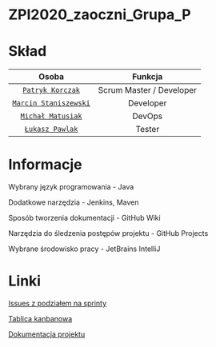 # ZPI2020_zaoczni_Grupa_P

# Skład
| Osoba                    | Funkcja                     |
| :-------------:          | :-------------:               |
| [`Patryk Korczak`](https://github.com/Patryk-Korczak)           | Scrum Master / Developer    |
| [`Marcin Staniszewski`](https://github.com/Marcin-Stan)      | Developer                |
| [`Michał Matusiak`](https://github.com/s218156)      | DevOps                |
| [`Łukasz Pawlak`](https://github.com/lukasz12121)      | Tester                |

# Informacje
Wybrany język programowania - Java

Dodatkowe narzędzia - Jenkins, Maven

Sposób tworzenia dokumentacji - GitHub Wiki

Narzędzia do śledzenia postępów projektu - GitHub Projects

Wybrane środowisko pracy - JetBrains IntelliJ

# Linki

[Issues z podziałem na sprinty](https://github.com/IIS-ZPI/ZPI2020_zaoczni_Grupa_P/issues)

[Tablica kanbanowa](https://github.com/IIS-ZPI/ZPI2020_zaoczni_Grupa_P/projects/1)

[Dokumentacja projektu](https://github.com/IIS-ZPI/ZPI2020_zaoczni_Grupa_P/wiki/Dokumentacja-projektu-Kursy-Walutowe)
